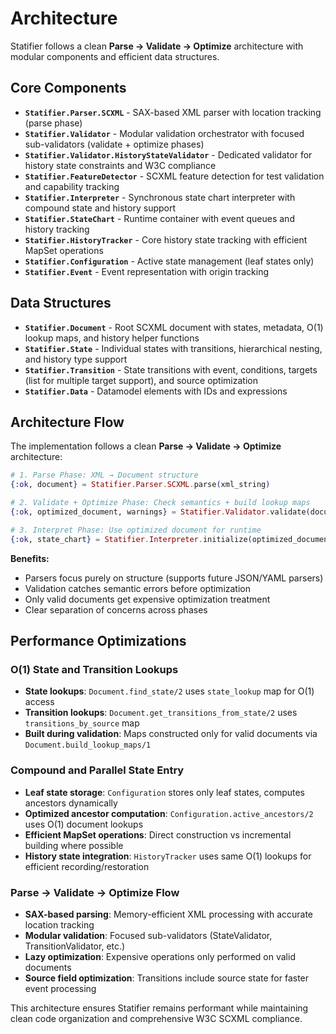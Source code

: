 # Architecture

Statifier follows a clean **Parse → Validate → Optimize** architecture with modular components and efficient data structures.

## Core Components

- **`Statifier.Parser.SCXML`** - SAX-based XML parser with location tracking (parse phase)
- **`Statifier.Validator`** - Modular validation orchestrator with focused sub-validators (validate + optimize phases)
- **`Statifier.Validator.HistoryStateValidator`** - Dedicated validator for history state constraints and W3C compliance
- **`Statifier.FeatureDetector`** - SCXML feature detection for test validation and capability tracking
- **`Statifier.Interpreter`** - Synchronous state chart interpreter with compound state and history support
- **`Statifier.StateChart`** - Runtime container with event queues and history tracking
- **`Statifier.HistoryTracker`** - Core history state tracking with efficient MapSet operations
- **`Statifier.Configuration`** - Active state management (leaf states only)
- **`Statifier.Event`** - Event representation with origin tracking

## Data Structures

- **`Statifier.Document`** - Root SCXML document with states, metadata, O(1) lookup maps, and history helper functions
- **`Statifier.State`** - Individual states with transitions, hierarchical nesting, and history type support
- **`Statifier.Transition`** - State transitions with event, conditions, targets (list for multiple target support), and source optimization
- **`Statifier.Data`** - Datamodel elements with IDs and expressions

## Architecture Flow

The implementation follows a clean **Parse → Validate → Optimize** architecture:

```elixir
# 1. Parse Phase: XML → Document structure
{:ok, document} = Statifier.Parser.SCXML.parse(xml_string)

# 2. Validate + Optimize Phase: Check semantics + build lookup maps
{:ok, optimized_document, warnings} = Statifier.Validator.validate(document)

# 3. Interpret Phase: Use optimized document for runtime
{:ok, state_chart} = Statifier.Interpreter.initialize(optimized_document)
```

**Benefits:**

- Parsers focus purely on structure (supports future JSON/YAML parsers)
- Validation catches semantic errors before optimization
- Only valid documents get expensive optimization treatment
- Clear separation of concerns across phases

## Performance Optimizations

### **O(1) State and Transition Lookups**

- **State lookups**: `Document.find_state/2` uses `state_lookup` map for O(1) access
- **Transition lookups**: `Document.get_transitions_from_state/2` uses `transitions_by_source` map
- **Built during validation**: Maps constructed only for valid documents via `Document.build_lookup_maps/1`

### **Compound and Parallel State Entry**

- **Leaf state storage**: `Configuration` stores only leaf states, computes ancestors dynamically
- **Optimized ancestor computation**: `Configuration.active_ancestors/2` uses O(1) document lookups
- **Efficient MapSet operations**: Direct construction vs incremental building where possible
- **History state integration**: `HistoryTracker` uses same O(1) lookups for efficient recording/restoration

### **Parse → Validate → Optimize Flow**

- **SAX-based parsing**: Memory-efficient XML processing with accurate location tracking
- **Modular validation**: Focused sub-validators (StateValidator, TransitionValidator, etc.)
- **Lazy optimization**: Expensive operations only performed on valid documents
- **Source field optimization**: Transitions include source state for faster event processing

This architecture ensures Statifier remains performant while maintaining clean code organization and comprehensive W3C SCXML compliance.
